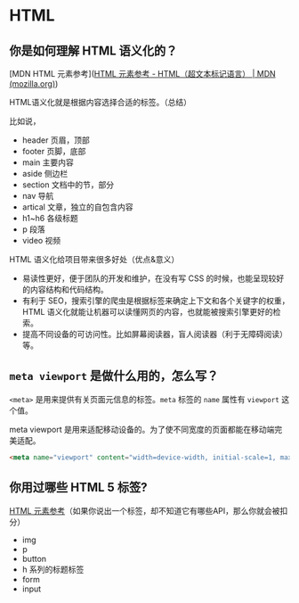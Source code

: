 # HTML

## 你是如何理解 HTML 语义化的？

[MDN HTML 元素参考]([HTML 元素参考 - HTML（超文本标记语言） | MDN (mozilla.org)](https://developer.mozilla.org/zh-CN/docs/Web/HTML/Element))

HTML语义化就是根据内容选择合适的标签。（总结）

比如说，

- header 页眉，顶部
- footer 页脚，底部
- main 主要内容
- aside 侧边栏
- section 文档中的节，部分
- nav 导航
- artical 文章，独立的自包含内容
- h1~h6 各级标题
- p 段落
- video 视频

HTML 语义化给项目带来很多好处（优点&意义）

+ 易读性更好，便于团队的开发和维护，在没有写 CSS 的时候，也能呈现较好的内容结构和代码结构。
+ 有利于 SEO，搜索引擎的爬虫是根据标签来确定上下文和各个关键字的权重，HTML 语义化就能让机器可以读懂网页的内容，也就能被搜索引擎更好的检索。
+ 提高不同设备的可访问性。比如屏幕阅读器，盲人阅读器（利于无障碍阅读）等。

## `meta viewport` 是做什么用的，怎么写？

`<meta>` 是用来提供有关页面元信息的标签。`meta` 标签的 `name` 属性有 `viewport` 这个值。

meta viewport 是用来适配移动设备的。为了使不同宽度的页面都能在移动端完美适配。

```html
<meta name="viewport" content="width=device-width, initial-scale=1, maximum-scale=1, minimum-scale=1">
```

## 你用过哪些 HTML 5 标签?

[HTML 元素参考](https://developer.mozilla.org/zh-CN/docs/Web/HTML/Element)（如果你说出一个标签，却不知道它有哪些API，那么你就会被扣分）

+ img 
+ p 
+ button 
+ h 系列的标题标签 
+ form  
+ input 